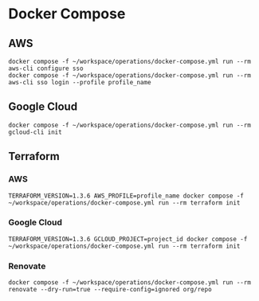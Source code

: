 # Docker Compose
## AWS
```shell
docker compose -f ~/workspace/operations/docker-compose.yml run --rm aws-cli configure sso
docker compose -f ~/workspace/operations/docker-compose.yml run --rm aws-cli sso login --profile profile_name
```

## Google Cloud
```shell
docker compose -f ~/workspace/operations/docker-compose.yml run --rm gcloud-cli init
```

## Terraform
### AWS
```shell
TERRAFORM_VERSION=1.3.6 AWS_PROFILE=profile_name docker compose -f ~/workspace/operations/docker-compose.yml run --rm terraform init
```

### Google Cloud
```shell
TERRAFORM_VERSION=1.3.6 GCLOUD_PROJECT=project_id docker compose -f ~/workspace/operations/docker-compose.yml run --rm terraform init
```

### Renovate
```shell
docker compose -f ~/workspace/operations/docker-compose.yml run --rm renovate --dry-run=true --require-config=ignored org/repo
```
